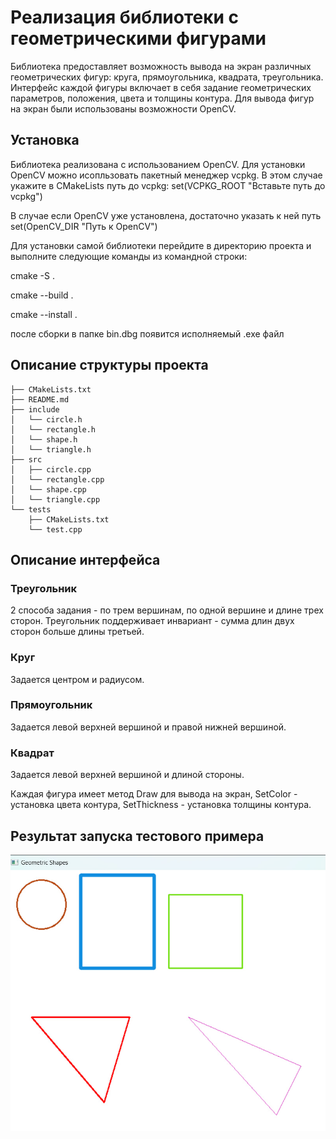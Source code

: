 # Реализация библиотеки с геометрическими фигурами

Библиотека предоставляет возможность вывода на экран различных геометрических фигур: круга, прямоугольника, квадрата, треугольника. Интерфейс каждой фигуры включает в себя задание геометрических параметров, положения, цвета и толщины контура. Для вывода фигур на экран были использованы возможности OpenCV.

## Установка
Библиотека реализована с использованием OpenCV. Для установки OpenCV можно исопльзовать пакетный менеджер vcpkg. В этом случае укажите в CMakeLists путь до vcpkg:
set(VCPKG_ROOT "Вставьте путь до vcpkg")

В случае если OpenCV уже установлена, достаточно указать к ней путь
set(OpenCV_DIR "Путь к OpenCV")


Для установки самой библиотеки перейдите в директорию проекта и выполните следующие команды из командной строки:

cmake -S .

cmake --build .

cmake --install .

после сборки в папке bin.dbg появится исполняемый .exe файл


## Описание структуры проекта
```
├── CMakeLists.txt
├── README.md
├── include
│   └── circle.h
│   └── rectangle.h
│   └── shape.h
│   └── triangle.h
├── src
│   ├── circle.cpp
│   └── rectangle.cpp
│   └── shape.cpp
│   └── triangle.cpp
└── tests
    ├── CMakeLists.txt
    └── test.cpp
```
## Описание интерфейса
### Треугольник
2 способа задания - по трем вершинам, по одной вершине и длине трех сторон. Треугольник поддерживает инвариант - сумма длин двух сторон больше длины третьей.
### Круг
Задается центром и радиусом.
### Прямоугольник
Задается левой верхней вершиной и правой нижней вершиной.
### Квадрат
Задается левой верхней вершиной и длиной стороны.

Каждая фигура имеет метод Draw для вывода на экран, SetColor - установка цвета контура, SetThickness - установка толщины контура.
## Результат запуска тестового примера
![](https://github.com/zhuzzzhha/test_task/blob/main/images/photo_2024-03-10_21-07-02.jpg)
